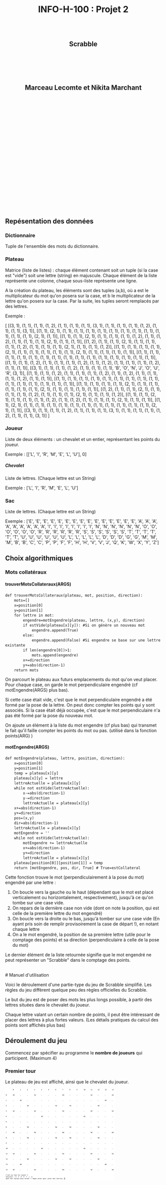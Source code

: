 <br>
<br>
<br>
<br><br>
<br><br>

# <center>INFO-H-100 : Projet 2 </center>

<br>
<br>

## <center>Scrabble</center>

<br>
<br>
<br>
<br>

## <center>Marceau Lecomte et Nikita Marchant</center>

<br>
<br>
<br>
<br>
<br>
<br>
<br>
<br>
<br>
<br>

<br>
<br>
<br>
<br><br>

<br>
<br>
<br>
<br>

<br>
<br>

## Repésentation des données

### Dictionnaire

Tuple de l'ensemble des mots du dictionnaire.

### Plateau

Matrice (liste de listes) : chaque élément contenant soit un tuple (si la case est "vide") soit une lettre (string) en majuscule.
Chaque élément de la liste représente une colonne, chaque sous-liste représente une ligne.

A la création du plateau, les éléments sont des tuples (a,b), où a est le multiplicateur du mot qu'on posera sur la case, et b le multiplicateur de la lettre qu'on posera sur la case.
Par la suite, les tuples seront remplacés par des lettres.

Exemple : 

[
[(3, 1), (1, 1), (1, 1), (1, 2), (1, 1), (1, 1), (1, 1), (3, 1), (1, 1), (1, 1), (1, 1), (1, 2), (1, 1), (1, 1), (3, 1)],
[(1, 1), (2, 1), (1, 1), (1, 1), (1, 1), (1, 1), (1, 1), (1, 1), (1, 1), (1, 1), (1, 1), (1, 1), (1, 1), (2, 1), (1, 1)],
[(1, 1), (1, 1), (2, 1), (1, 1), (1, 1), (1, 1), (1, 2), (1, 1), (1, 2), (1, 1), (1, 1), (1, 1), (2, 1), (1, 1), (1, 1)],
[(1, 2), (1, 1), (1, 1), (2, 1), (1, 1), (1, 1), (1, 1), (1, 2), (1, 1), (1, 1), (1, 1), (2, 1), (1, 1), (1, 1), (1, 2)],
[(1, 1), (1, 1), (1, 1), (1, 1), (2, 1), (1, 1), (1, 1), (1, 1), (1, 1), (1, 1), (2, 1), (1, 1), (1, 1), (1, 1), (1, 1)],
[(1, 1), (1, 1), (1, 1), (1, 1), (1, 1), (1, 1), (1, 1), (1, 1), (1, 1), (1, 1), (1, 1), (1, 1), (1, 1), (1, 1), (1, 1)],
[(1, 1), (1, 1), (1, 2), (1, 1), (1, 1), (1, 1), (1, 2), (1, 1), (1, 2), (1, 1), (1, 1), (1, 1), (1, 2), (1, 1), (1, 1)],
[(3, 1), (1, 1), (1, 1), (1, 2), (1, 1), (1, 1), (1, 1), 'B', 'O', 'N', 'J', 'O', 'U', 'R', (3, 1)],
[(1, 1), (1, 1), (1, 2), (1, 1), (1, 1), (1, 1), (1, 2), (1, 1), (1, 2), (1, 1), (1, 1), (1, 1), (1, 2), (1, 1), (1, 1)],
[(1, 1), (1, 1), (1, 1), (1, 1), (1, 1), (1, 1), (1, 1), (1, 1), (1, 1), (1, 1), (1, 1), (1, 1), (1, 1), (1, 1), (1, 1)],
[(1, 1), (1, 1), (1, 1), (1, 1), (2, 1), (1, 1), (1, 1), (1, 1), (1, 1), (1, 1), (2, 1), (1, 1), (1, 1), (1, 1), (1, 1)],
[(1, 2), (1, 1), (1, 1), (2, 1), (1, 1), (1, 1), (1, 1), (1, 2), (1, 1), (1, 1), (1, 1), (2, 1), (1, 1), (1, 1), (1, 2)],
[(1, 1), (1, 1), (2, 1), (1, 1), (1, 1), (1, 1), (1, 2), (1, 1), (1, 2), (1, 1), (1, 1), (1, 1), (2, 1), (1, 1), (1, 1)],
[(1, 1), (2, 1), (1, 1), (1, 1), (1, 1), (1, 1), (1, 1), (1, 1), (1, 1), (1, 1), (1, 1), (1, 1), (1, 1), (2, 1), (1, 1)],
[(3, 1), (1, 1), (1, 1), (1, 2), (1, 1), (1, 1), (1, 1), (3, 1), (1, 1), (1, 1), (1, 1), (1, 2), (1, 1), (1, 1), (3, 1)]
]

### Joueur

Liste de deux éléments : un chevalet et un entier, représentant les points du joueur.

Exemple : 
[['L', 'I', 'R', 'M', 'E', 'L', 'U'], 0]

##### Chevalet

Liste de lettres. (Chaque lettre est un String)

Exemple :
['L', 'I', 'R', 'M', 'E', 'L', 'U']

### Sac

Liste de lettres. (Chaque lettre est un String)

Exemple :
['E', 'E', 'E', 'E', 'E', 'E', 'E', 'E', 'E', 'E', 'E', 'E', 'E', 'E', 'E', 'A', 'A', 'A', 'A', 'A', 'A', 'A', 'A', 'A', 'I', 'I', 'I', 'I', 'I', 'I', 'I', 'I', 'N', 'N', 'N', 'N', 'N', 'N', 'O', 'O', 'O', 'O', 'O', 'O', 'R', 'R', 'R', 'R', 'R', 'R', 'S', 'S', 'S', 'S', 'S', 'S', 'T', 'T', 'T', 'T', 'T', 'T', 'U', 'U', 'U', 'U', 'U', 'U', 'L', 'L', 'L', 'L', 'L', 'D', 'D', 'D', 'G', 'G', 'M', 'M', 'M', 'B', 'B', 'C', 'C', 'P', 'P', 'F', 'F', 'H', 'H', 'V', 'V', 'J', 'Q', 'K', 'W', 'X', 'Y', 'Z']

## Choix algorithmiques

### Mots collatéraux

#### trouverMotsCollateraux(ARGS)

	def trouverMotsCollateraux(plateau, mot, position, direction):
    	mots=[]
    	x=position[0]
    	y=position[1]
    	for lettre in mot:
    	    engendre=motEngendre(plateau, lettre, (x,y), direction)
    	    if estVide(plateau[x][y]): #Si on génère un nouveau mot
    	        engendre.append(True)
    	    else:
    	        engendre.append(False) #Si engendre se base sur une lettre existante
    	    if len(engendre[0])>1:
    	        mots.append(engendre)
    	    x+=direction
    	    y+=abs(direction-1)
    	return mots

On parcourt le plateau aux futurs emplacements du mot qu'on veut placer. Pour chaque case, on garde le mot perpendiculaire engendré (cf motEngendre(ARGS) plus bas).

Si cette case était vide, c'est que le mot perpendiculaire engendré a été formé par la pose de la lettre. On peut donc compter les points qui y sont associés. Si la case était déjà occupée, c'est que le mot perpendiculaire n'a pas été formé par la pose du nouveau mot.

On ajoute un élément à la liste du mot engendre (cf plus bas) qui transmet le fait qu'il faille compter les points du mot ou pas. (utilisé dans la fonction points(ARG) )

#### motEngendre(ARGS)

	def motEngendre(plateau, lettre, position, direction):
    	x=position[0]
    	y=position[1]
    	temp = plateau[x][y]
    	plateau[x][y] = lettre
    	lettreActuelle = plateau[x][y]
    	while not estVide(lettreActuelle):
    	    x-=abs(direction-1)
    	    y-=direction
    	    lettreActuelle = plateau[x][y]
    	x+=abs(direction-1)
    	y+=direction
    	pos=(x,y)
    	dir=abs(direction-1)
    	lettreActuelle = plateau[x][y]
    	motEngendre = ''
    	while not estVide(lettreActuelle):
    	    motEngendre += lettreActuelle
    	    x+=abs(direction-1)
    	    y+=direction
    	    lettreActuelle = plateau[x][y]
    	plateau[position[0]][position[1]] = temp
    	return [motEngendre, pos, dir, True] # True=estCollateral
Cette fonction trouve le mot (perpendiculairement à la pose du mot) engendré par une lettre :

1. On boucle vers la gauche ou le haut (dépendant que le mot est placé verticalement ou horizontalement, respectivement), jusqu'à ce qu'on tombe sur une case vide.
2. On repars de la dernière case non vide (dont on note la position, qui est celle de la première lettre du mot engendré)
3. On boucle vers la droite ou le bas, jusqu'à tomber sur une case vide (En ayant pris soin de remplir provisoirement la case de départ !), en notant chaque lettre
4. On a le mot engendré, la position de sa première lettre (utile pour le comptage des points) et sa direction (perpendiculaire à celle de la pose du mot)

Le dernier élément de la liste retournée signifie que le mot engendré ne peut représenter un "Scrabble" dans le comptage des points.

<br>
# Manuel d'utilisation

Voici le déroulement d'une partie-type du jeu de Scrabble simplifié.
Les règles du jeu diffèrent quelque peu des règles officielles du Scrabble.

Le but du jeu est de poser des mots les plus longs possible, à partir des lettres situées dans le chevalet du joueur.

Chaque lettre valant un certain nombre de points, il peut être intéressant de placer des lettres à plus fortes valeurs.
(Les détails pratiques du calcul des points sont affichés plus bas)

## Déroulement du jeu

Commencez par spécifier au programme le **nombre de joueurs** qui participent. (Maximum 4)

### Premier tour

Le plateau de jeu est affiché, ainsi que le chevalet du joueur.


<img src="images/debut.png" width="70%">

Au premier tour, le premier joueur est **obligé** de placer le mot tel qu'une des lettres soit positionnée au centre du plateau. Il peut également choisir de ne rien placer, et de se débarrasser de certaines lettres. (Il peut aussi choisir de ne se débarrasser d'aucune lettre.)

Une fois qu'il a choisi le(s) lettre(s) dont il veut se débarrasser , le chevalet est re-rempli à partir du sac et c'est au tour du joueur suivant.

#### Tours suivants

Une fois qu'un premier mot est placé sur le plateau de jeu, chaque nouveau mot doit avoir un point de contact avec les lettres déjà présentes sur le plateau.

Les joueurs peuvent aussi se baser sur les lettres déjà posées pour construire leurs nouveau mots.
Par exemple, si `jour` est déjà présent en jeu, il est possible de former `bonjour` en ayant uniquement `b` `o` `n` dans son chevalet.

Les joueurs peuvent aussi choisir de ne rien placer, et de se débarrasser de certaines lettres ou de passer leur tour, de la même manière qu'au premier tour


### Fin de la partie

Le jeu continue jusqu'à ce que le sac soit vide.
Dès que cela arrive, le joueur qui a le plus de points gagne la partie.

## Calcul des points

### Points par lettre

Chaque lettre posée vaut un certain nombre de points :
E, 1; A, 1; I, 1; N, 1; O, 1; R, 1; S, 1; T, 1; U, 1; L, 1; D, 2; G, 2; M, 2; B, 3; C, 3; P, 3; F, 4; H, 4; V, 4; J, 8; Q, 8; K, 10; W, 10; X, 10; Y, 10 et Z. 10 points

### Cases multiplicatrices

#### Mot compte double

Lorsqu'un joueur pose une lettre sur une case "mot compte double" ( `#2` sur le plateau de jeu), le total des points engendré par la pose du mot est doublé.

#### Mot compte triple

Lorsqu'un joueur pose une lettre sur une case "mot compte triple" ( `#3` sur le plateau de jeu), le total des points engendré par la pose du mot est triplé.

#### Lettre compte double

Lorsqu'un joueur pose une lettre sur une case "lettre compte double" ( `%2` sur le plateau de jeu), les points pour cette lettre sont doublés.

#### Lettre compte triple

Lorsqu'un joueur pose une lettre sur une case "lettre compte triple" ( `%3` sur le plateau de jeu), les points pour cette lettre sont triplés.

### Scrabble

Si un joueur pose toutes les lettres de son chevalet (7) d'un seul coup, il obtient un bonus de 50 points.

### Mots engendrés

Lors de la pose d'un mot sur le plateau, il est possible (et même probable) que certaines lettres du mot complètent ou forment un autre mot sur le plateau. Auquel cas, les points pour ce mot sont ajoutés au joueur.

En reprenant l'exemple ci-dessus, si `jour` est déjà présent en jeu, il est possible de poser `bon` et d'obtenir les points pour `bonjour`.